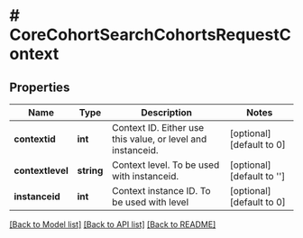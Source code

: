 # # CoreCohortSearchCohortsRequestContext

## Properties

Name | Type | Description | Notes
------------ | ------------- | ------------- | -------------
**contextid** | **int** | Context ID. Either use this value, or level and instanceid. | [optional] [default to 0]
**contextlevel** | **string** | Context level. To be used with instanceid. | [optional] [default to '']
**instanceid** | **int** | Context instance ID. To be used with level | [optional] [default to 0]

[[Back to Model list]](../../README.md#models) [[Back to API list]](../../README.md#endpoints) [[Back to README]](../../README.md)
